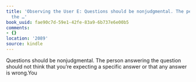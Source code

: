 ```yaml
---
title: 'Observing the User E: Questions should be nonjudgmental. The person answering
  the …'
book_uuid: fae90c7d-59e1-42fe-83a9-6b737e6e00b5
comments:
- {}
location: '2089'
source: kindle
---
```


Questions should be nonjudgmental. The person answering the question should not think that you’re expecting a specific answer or that any answer is wrong.You